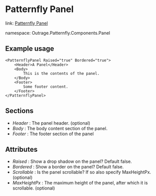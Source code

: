 ﻿

# Patternfly Panel

link: [Patternfly Panel](https://www.patternfly.org/v4/components/panel)

namespace: Outrage.Patternfly.Components.Panel

## Example usage
```
<PatternflyPanel Raised="true" Bordered="true">
    <Header>A Panel</Header>
    <Body>
        This is the contents of the panel.
    </Body>
    <Footer>
        Some footer content.
    </Footer>
</PatternflyPanel>
```

## Sections

* *Header* : The panel header. (optional)
* *Body* : The body content section of the panel.
* *Footer* : The footer section of the panel

## Attributes

* *Raised* : Show a drop shadow on the panel? Default false.
* *Bordered* : Show a border on the panel? Default false.
* *Scrollable* : Is the panel scrollable?  If so also specify MaxHeightPx. (optional)
* *MaxHeightPx* : The maximum height of the panel, after which it is scrollable. (optional)

